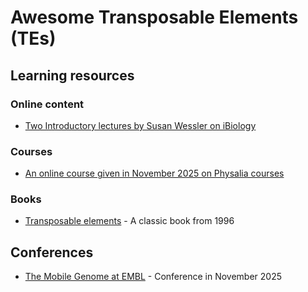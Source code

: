 # Awesome Transposable Elements (TEs)

## Learning resources

### Online content
- [Two Introductory lectures by Susan Wessler on iBiology](https://www.ibiology.org/genetics-and-gene-regulation/transposable-elements/)

### Courses
- [An online course given in November 2025 on Physalia courses](https://www.physalia-courses.org/courses-workshops/course24/)

### Books
- [Transposable elements](https://www.amazon.com/Transposable-Elements-Current-Microbiology-Immunology/dp/3642797970/) - A classic book from 1996

## Conferences

- [The Mobile Genome at EMBL](https://www.embl.org/about/info/course-and-conference-office/events/mge25-01/) - Conference in November 2025
